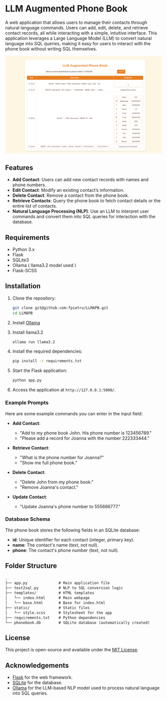 # LLM Augmented Phone Book

A web application that allows users to manage their contacts through natural language commands. Users can add, edit, delete, and retrieve contact records, all while interacting with a simple, intuitive interface. This application leverages a Large Language Model (LLM) to convert natural language into SQL queries, making it easy for users to interact with the phone book without writing SQL themselves.

![Screenshot](media/screenshot.png)

## Features

- **Add Contact**: Users can add new contact records with names and phone numbers.
- **Edit Contact**: Modify an existing contact’s information.
- **Delete Contact**: Remove a contact from the phone book.
- **Retrieve Contacts**: Query the phone book to fetch contact details or the entire list of contacts.
- **Natural Language Processing (NLP)**: Use an LLM to interpret user commands and convert them into SQL queries for interaction with the database.

## Requirements

- Python 3.x
- Flask
- SQLite3
- Ollama ( llama3.2 model used )
- Flask-SCSS

## Installation

1. Clone the repository:
    ```bash
    git clone git@github.com:fpietru/LLMAPB.git
    cd LLMAPB
    ```

2. Install [Ollama](https://ollama.com/)

3. Install llama3.2
    ```bash
    ollama run llama3.2
    ```

4. Install the required dependencies:
    ```bash
    pip install -r requirements.txt
    ```

5. Start the Flask application:
    ```bash
    python app.py
    ```

6. Access the application at `http://127.0.0.1:5000/`.

### Example Prompts

Here are some example commands you can enter in the input field:

- **Add Contact**: 
    - "Add to my phone book John. His phone number is 123456789."
    - "Please add a record for Joanna with the number 222333444."
  
- **Retrieve Contact**:
    - "What is the phone number for Joanna?"
    - "Show me full phone book."

- **Delete Contact**:
    - "Delete John from my phone book."
    - "Remove Joanna's contact."

- **Update Contact**:
    - "Update Joanna's phone number to 555666777."

### Database Schema

The phone book stores the following fields in an SQLite database:
- **id**: Unique identifier for each contact (integer, primary key).
- **name**: The contact's name (text, not null).
- **phone**: The contact's phone number (text, not null).

## Folder Structure

```
.
├── app.py              # Main application file
├── text2sql.py         # NLP to SQL conversion logic
├── templates/          # HTML templates
│   └── index.html      # Main webpage
│   └── base.html       # Base for index.html
├── static/             # Static files
│   └── style.scss      # Stylesheet for the app
├── requirements.txt    # Python dependencies
└── phonebook.db        # SQLite database (automatically created)
```

## License

This project is open-source and available under the [MIT License](LICENSE).

## Acknowledgements

- [Flask](https://flask.palletsprojects.com/) for the web framework.
- [SQLite](https://www.sqlite.org/) for the database.
- [Ollama](https://ollama.com/) for the LLM-based NLP model used to process natural language into SQL queries.